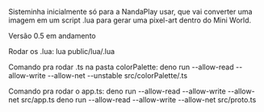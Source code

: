 Sisteminha inicialmente só para a NandaPlay usar, que vai converter uma imagem em um script .lua para gerar uma pixel-art dentro do Mini World.

Versão 0.5 em andamento

Rodar os .lua: lua public/lua/.lua

Comando pra rodar .ts na pasta colorPalette:
deno run --allow-read --allow-write --allow-net --unstable src/colorPalette/.ts

Comando pra rodar o app.ts:
deno run --allow-read --allow-write --allow-net src/app.ts
deno run --allow-read --allow-write --allow-net src/proto.ts